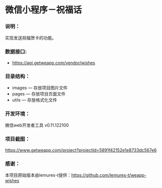 # 微信小程序－祝福话

### 说明：

实现发送祝福贺卡的功能。

### 数据接口:

- https://api.getweapp.com/vendor/wishes

### 目录结构：

- images — 存放项目图片文件
- pages — 存放项目页面文件
- utils — 存放格式化文件

### 开发环境：

微信web开发者工具 v0.11.122100

### 项目截图：

https://www.getweapp.com/project?projectId=5891f42152e1e8733dc567e6

### 感谢：

本项目原始版本由lemures-t提供：https://github.com/lemures-t/weapp-wishes
